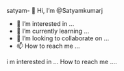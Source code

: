 satyam- 👋 Hi, I’m @Satyamkumarj
- 👀 I’m interested in ...
- 🌱 I’m currently learning ...
- 💞️ I’m looking to collaborate on ...
- 📫 How to reach me ...

<!---
Satyamkumarj/Satyamkumarj is a ✨ special ✨ repository because its `README.md` (this file) appears on your GitHub profile.
You can click the Preview link to take a look at your changes.
--->
i m interested in ...
How to reach me ....
